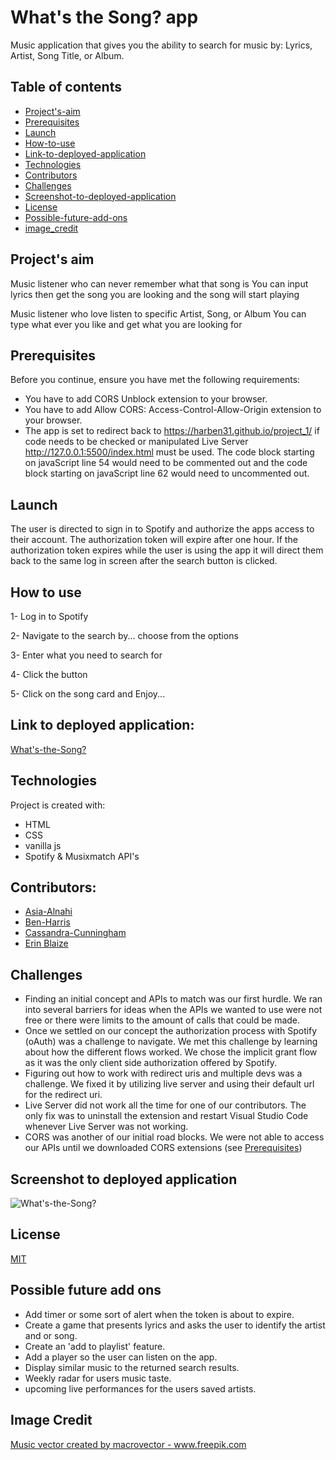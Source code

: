 # What's the Song? app
Music application that gives you the ability to search for music by: Lyrics, Artist, Song Title, or Album.

## Table of contents
* [Project's-aim](#project's-aim)
* [Prerequisites](#Prerequisites)
* [Launch](#Launch)
* [How-to-use](#how-to-use)
* [Link-to-deployed-application](#link-to-deployed-application)
* [Technologies](#technologies)
* [Contributors](#contributors)
* [Challenges](#Challenges)
* [Screenshot-to-deployed-application](#screenshot-to-deployed-application)
* [License](#license)
* [Possible-future-add-ons](#possible-future-add-ons)
* [image_credit](#Image-credit)


## Project's aim

Music listener who can never remember what that song is 
You can input lyrics then get the song you are looking and the song will start playing

Music listener who love listen to specific Artist, Song, or Album 
You can type what ever you like and get what you are looking for


## Prerequisites

Before you continue, ensure you have met the following requirements:
* You have to add CORS Unblock extension to your browser.
* You have to add Allow CORS: Access-Control-Allow-Origin extension to your browser. 
* The app is set to redirect back to https://harben31.github.io/project_1/ if code needs to be checked or manipulated Live Server http://127.0.0.1:5500/index.html must be used. The code block starting on javaScript line 54 would need to be commented out and the code block starting on javaScript line 62 would need to uncommented out.

## Launch 

The user is directed to sign in to Spotify and authorize the apps access to their account. The authorization token will expire after one hour. If the authorization token expires while the user is using the app it will direct them back to the same log in screen after the search button is clicked.

## How to use
1- Log in to Spotify

2- Navigate to the search by... choose from the options 

3- Enter what you need to search for 

4- Click the button 

5- Click on the song card and Enjoy... 




## Link to deployed application:
[What's-the-Song?](https://cmcunningham27.github.io/Whats-the-Song-app/)


## Technologies
Project is created with:
* HTML 
* CSS 
* vanilla js
* Spotify & Musixmatch API's


## Contributors:
* [Asia-Alnahi](https://github.com/asia-codeing)
* [Ben-Harris](https://github.com/harben31)
* [Cassandra-Cunningham](https://github.com/cmcunningham27)
* [Erin Blaize](https://github.com/eeblaize2)

## Challenges
* Finding an initial concept and APIs to match was our first hurdle. We ran into several barriers for ideas when the APIs we wanted to use were not free or there were limits to the amount of calls that could be made.
* Once we settled on our concept the authorization process with Spotify (oAuth) was a challenge to navigate. We met this challenge by learning about how the different flows worked. We chose the implicit grant flow as it was the only client side authorization offered by Spotify.
* Figuring out how to work with redirect uris and multiple devs was a challenge. We fixed it by utilizing live server and using their default url for the redirect uri. 
* Live Server did not work all the time for one of our contributors. The only fix was to uninstall the extension and restart Visual Studio Code whenever Live Server was not working.
* CORS was another of our initial road blocks. We were not able to access our APIs until we downloaded CORS extensions (see [Prerequisites](#prerequisites))


## Screenshot to deployed application
![What's-the-Song?](./assets/images/what's-the-song.gif)


## License
[MIT](https://choosealicense.com/licenses/mit/)


## Possible future add ons
* Add timer or some sort of alert when the token is about to expire.
* Create a game that presents lyrics and asks the user to identify the artist and or song.
* Create an 'add to playlist' feature.
* Add a player so the user can listen on the app.
* Display similar music to the returned search results.
* Weekly radar for users music taste. 
* upcoming live performances for the users saved artists. 

## Image Credit
<a href="https://www.freepik.com/vectors/music">Music vector created by macrovector - www.freepik.com</a>

